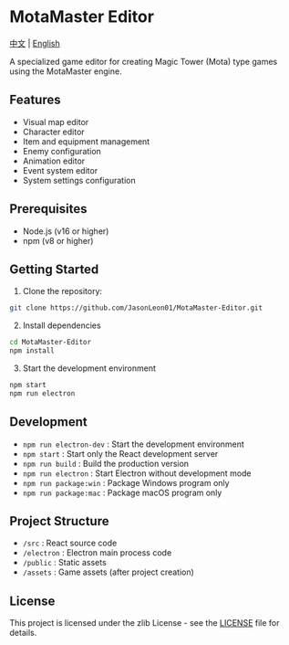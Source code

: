 # MotaMaster Editor
[中文](README_CN.md) | [English](README.md)

A specialized game editor for creating Magic Tower (Mota) type games using the MotaMaster engine.

## Features

- Visual map editor
- Character editor
- Item and equipment management
- Enemy configuration
- Animation editor
- Event system editor
- System settings configuration

## Prerequisites

- Node.js (v16 or higher)
- npm (v8 or higher)

## Getting Started

1. Clone the repository:
```bash
git clone https://github.com/JasonLeon01/MotaMaster-Editor.git
```
2. Install dependencies
```bash
cd MotaMaster-Editor
npm install
```

3. Start the development environment
```bash
npm start
npm run electron
```

## Development
- `npm run electron-dev` : Start the development environment
- `npm start` : Start only the React development server
- `npm run build` : Build the production version
- `npm run electron` : Start Electron without development mode
- `npm run package:win` : Package Windows program only
- `npm run package:mac` : Package macOS program only

## Project Structure
- `/src` : React source code
- `/electron` : Electron main process code
- `/public` : Static assets
- `/assets` : Game assets (after project creation)

## License
This project is licensed under the zlib License - see the [LICENSE](LICENSE) file for details.
